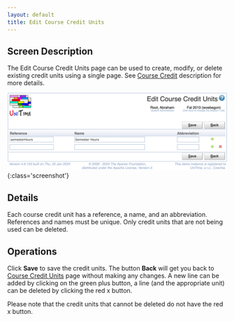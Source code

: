 ```yaml
---
layout: default
title: Edit Course Credit Units
---
```



## Screen Description

The Edit Course Credit Units page can be used to create, modify, or delete existing credit units using a single page. See [Course Credit](course-credit) description for more details.

![Edit Course Credit Units](images/edit-course-credit-units.png){:class='screenshot'}

## Details

Each course credit unit has a reference, a name, and an abbreviation. References and names must be unique. Only credit units that are not being used can be deleted.

## Operations

Click **Save** to save the credit units. The button **Back** will get you back to [Course Credit Units](course-credit-units) page without making any changes. A new line can be added by clicking on the green plus button, a line (and the appropriate unit) can be deleted by clicking the red x button.

Please note that the credit units that cannot be deleted do not have the red x button.



